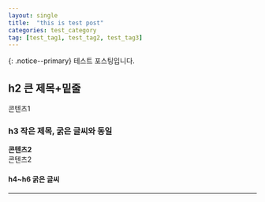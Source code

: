 ```yaml
---
layout: single
title:  "this is test post"
categories: test_category
tag: [test_tag1, test_tag2, test_tag3]
---
```

{: .notice--primary} 테스트 포스팅입니다.
<br>
## h2 큰 제목+밑줄
콘텐츠1

### h3 작은 제목, 굵은 글씨와 동일
**콘텐츠2**<br>
콘텐츠2

#### h4~h6 굵은 글씨
<hr/>
